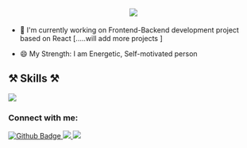  <h1 align="center">
  <img src="https://readme-typing-svg.herokuapp.com/?font=Righteous&size=35&center=true&vCenter=true&repeat=false&width=400&height=50&lines=Hi+👋,+I'm+Ajay+Singh;"/>
 </h1>
 
- 🔭 I'm currently working on Frontend-Backend development project based on React [.....will add more projects ]

- 😄 My Strength: I am Energetic, Self-motivated person

<div>
<h2>⚒️ Skills ⚒️</h2>
<img src="https://skillicons.dev/icons?i=html,css,javascript,react,nodejs,express,mongodb,vscode,tailwind,java,github"/><br/>
</div>

### Connect with me:
<div id="badges">
  <a href="https://github.com/ajaysingh-githubcode">
  <img src="https://img.shields.io/badge/Github-white?style=for-the-badge&logo=Github&logoColor=black" alt="Github Badge"/>
  </a>
  <a href="https://www.linkedin.com/in/joinajay" target="_blank">
  <img src="https://img.shields.io/badge/LinkedIn-0077B5?style=for-the-badge&logo=linkedin&logoColor=white" target="_blank"/>
  </a>
  <a href="mailto:shareajay84@gmail.com">
  <img src="https://img.shields.io/badge/Gmail-333333?style=for-the-badge&logo=gmail&logoColor=orange"/>
  </a>
</div>
